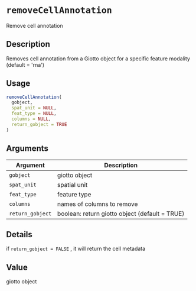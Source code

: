 # `removeCellAnnotation`

Remove cell annotation


## Description

Removes cell annotation from a Giotto object for a specific feature modality (default = 'rna')


## Usage

```r
removeCellAnnotation(
  gobject,
  spat_unit = NULL,
  feat_type = NULL,
  columns = NULL,
  return_gobject = TRUE
)
```


## Arguments

Argument      |Description
------------- |----------------
`gobject`     |     giotto object
`spat_unit`     |     spatial unit
`feat_type`     |     feature type
`columns`     |     names of columns to remove
`return_gobject`     |     boolean: return giotto object (default = TRUE)


## Details

if `return_gobject = FALSE` , it will return the cell metadata


## Value

giotto object


